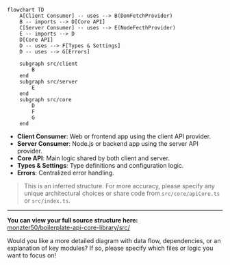 ```mermaid
flowchart TD
    A[Client Consumer] -- uses --> B(DomFetchProvider)
    B -- imports --> D[Core API]
    C[Server Consumer] -- uses --> E(NodeFecthProvider)
    E -- imports --> D
    D[Core API]
    D -- uses --> F[Types & Settings]
    D -- uses --> G[Errors]

    subgraph src/client
        B
    end
    subgraph src/server
        E
    end
    subgraph src/core
        D
        F
        G
    end
```
- **Client Consumer**: Web or frontend app using the client API provider.
- **Server Consumer**: Node.js or backend app using the server API provider.
- **Core API**: Main logic shared by both client and server.
- **Types & Settings**: Type definitions and configuration logic.
- **Errors**: Centralized error handling.

> This is an inferred structure. For more accuracy, please specify any unique architectural choices or share code from `src/core/apiCore.ts` or `src/index.ts`.

---

**You can view your full source structure here:**  
[monzter50/boilerplate-api-core-library/src/](https://github.com/monzter50/boilerplate-api-core-library/tree/main/src/)

Would you like a more detailed diagram with data flow, dependencies, or an explanation of key modules? If so, please specify which files or logic you want to focus on!